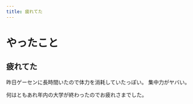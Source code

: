 ```yaml
---
title: 疲れてた
---
```


# やったこと

## 疲れてた

昨日ゲーセンに長時間いたので体力を消耗していたっぽい。
集中力がヤバい。

何はともあれ年内の大学が終わったのでお疲れさまでした。
